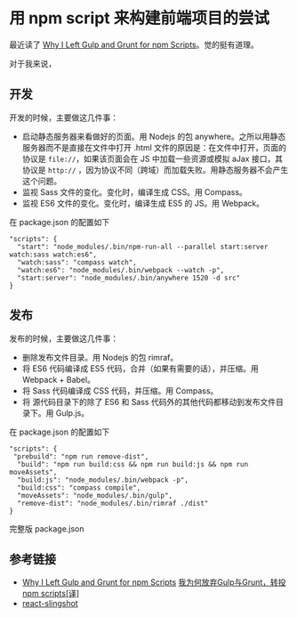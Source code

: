 # 用 npm script 来构建前端项目的尝试
最近读了 [Why I Left Gulp and Grunt for npm Scripts](https://medium.freecodecamp.com/why-i-left-gulp-and-grunt-for-npm-scripts-3d6853dd22b8#.n8tjc2j5e)。觉的挺有道理。

对于我来说，

## 开发
开发的时候，主要做这几件事：

* 启动静态服务器来看做好的页面。用 Nodejs 的包 anywhere。之所以用静态服务器而不是直接在文件中打开 .html 文件的原因是：在文件中打开，页面的协议是 `file://`，如果该页面会在 JS 中加载一些资源或模拟 aJax 接口，其协议是 `http://` ，因为协议不同（跨域）而加载失败。用静态服务器不会产生这个问题。
* 监视 Sass 文件的变化。变化时，编译生成 CSS。用 Compass。
* 监视 ES6 文件的变化。变化时，编译生成 ES5 的 JS。用 Webpack。

在 package.json 的配置如下
```
"scripts": {
  "start": "node_modules/.bin/npm-run-all --parallel start:server watch:sass watch:es6",
  "watch:sass": "compass watch",
  "watch:es6": "node_modules/.bin/webpack --watch -p",
  "start:server": "node_modules/.bin/anywhere 1520 -d src"
}
```

## 发布
发布的时候，主要做这几件事：

* 删除发布文件目录。用 Nodejs 的包 rimraf。
* 将 ES6 代码编译成 ES5 代码，合并（如果有需要的话），并压缩。用 Webpack + Babel。
* 将 Sass 代码编译成 CSS 代码，并压缩。用 Compass。
* 将 源代码目录下的除了 ES6 和 Sass 代码外的其他代码都移动到发布文件目录下。用 Gulp.js。

在 package.json 的配置如下
```
"scripts": {
 "prebuild": "npm run remove-dist",
  "build": "npm run build:css && npm run build:js && npm run moveAssets",
  "build:js": "node_modules/.bin/webpack -p",
  "build:css": "compass compile",
  "moveAssets": "node_modules/.bin/gulp",
  "remove-dist": "node_modules/.bin/rimraf ./dist"
}
```

完整版 package.json

## 参考链接
* [Why I Left Gulp and Grunt for npm Scripts](https://medium.freecodecamp.com/why-i-left-gulp-and-grunt-for-npm-scripts-3d6853dd22b8#.n8tjc2j5e) [我为何放弃Gulp与Grunt，转投npm scripts[译]](http://www.infoq.com/cn/news/2016/02/gulp-grunt-npm-scripts-part2)
* [react-slingshot](https://github.com/coryhouse/react-slingshot/blob/master/package.json)
